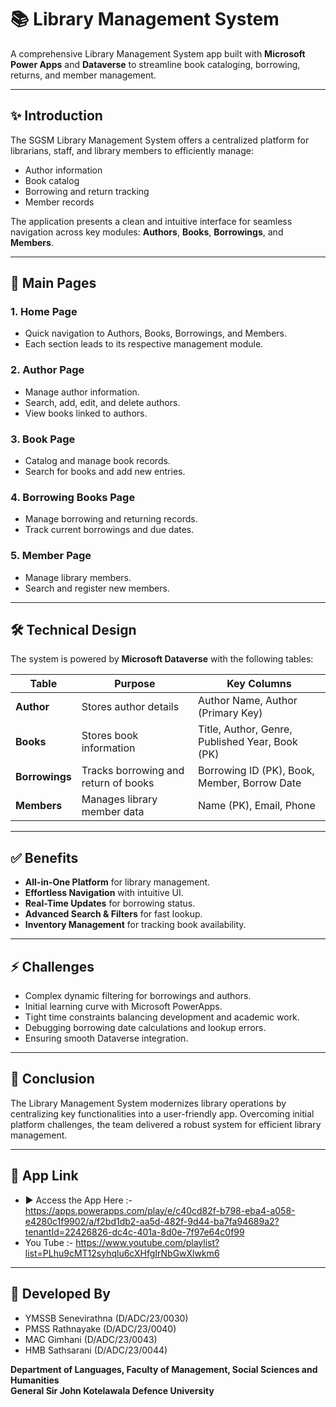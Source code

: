 # 📚 Library Management System

A comprehensive Library Management System app built with **Microsoft Power Apps** and **Dataverse** to streamline book cataloging, borrowing, returns, and member management.

---

## ✨ Introduction

The SGSM Library Management System offers a centralized platform for librarians, staff, and library members to efficiently manage:

- Author information
- Book catalog
- Borrowing and return tracking
- Member records

The application presents a clean and intuitive interface for seamless navigation across key modules: **Authors**, **Books**, **Borrowings**, and **Members**.

---

## 📄 Main Pages

### 1. Home Page
- Quick navigation to Authors, Books, Borrowings, and Members.
- Each section leads to its respective management module.

### 2. Author Page
- Manage author information.
- Search, add, edit, and delete authors.
- View books linked to authors.

### 3. Book Page
- Catalog and manage book records.
- Search for books and add new entries.

### 4. Borrowing Books Page
- Manage borrowing and returning records.
- Track current borrowings and due dates.

### 5. Member Page
- Manage library members.
- Search and register new members.

---

## 🛠 Technical Design

The system is powered by **Microsoft Dataverse** with the following tables:

| Table         | Purpose                                           | Key Columns                                     |
|---------------|---------------------------------------------------|-------------------------------------------------|
| **Author**    | Stores author details                             | Author Name, Author (Primary Key)               |
| **Books**     | Stores book information                           | Title, Author, Genre, Published Year, Book (PK) |
| **Borrowings**| Tracks borrowing and return of books              | Borrowing ID (PK), Book, Member, Borrow Date    |
| **Members**   | Manages library member data                       | Name (PK), Email, Phone                         |

---

## ✅ Benefits

- **All-in-One Platform** for library management.
- **Effortless Navigation** with intuitive UI.
- **Real-Time Updates** for borrowing status.
- **Advanced Search & Filters** for fast lookup.
- **Inventory Management** for tracking book availability.

---

## ⚡ Challenges

- Complex dynamic filtering for borrowings and authors.
- Initial learning curve with Microsoft PowerApps.
- Tight time constraints balancing development and academic work.
- Debugging borrowing date calculations and lookup errors.
- Ensuring smooth Dataverse integration.

---

## 🏁 Conclusion

The  Library Management System modernizes library operations by centralizing key functionalities into a user-friendly app. Overcoming initial platform challenges, the team delivered a robust system for efficient library management.

---

## 🔗 App Link

- ▶️ Access the App Here :- https://apps.powerapps.com/play/e/c40cd82f-b798-eba4-a058-e4280c1f9902/a/f2bd1db2-aa5d-482f-9d44-ba7fa94689a2?tenantId=22426826-dc4c-401a-8d0e-7f97e64c0f99
- You Tube :- https://www.youtube.com/playlist?list=PLhu9cMT12syhqlu6cXHfgIrNbGwXlwkm6
---

## 👥 Developed By

- YMSSB Senevirathna (D/ADC/23/0030)
- PMSS Rathnayake (D/ADC/23/0040)
- MAC Gimhani (D/ADC/23/0043)
- HMB Sathsarani (D/ADC/23/0044)

**Department of Languages, Faculty of Management, Social Sciences and Humanities**  
**General Sir John Kotelawala Defence University**  
